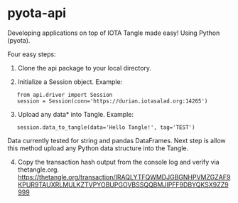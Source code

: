 # pyota-api
 Developing applications on top of IOTA Tangle made easy! Using Python (pyota).

Four easy steps:

1) Clone the api package to your local directory.


2) Initialize a Session object. Example:
```
   from api.driver import Session
   session = Session(conn='https://durian.iotasalad.org:14265')
```


3) Upload any data* into Tangle. Example:
```
   session.data_to_tangle(data='Hello Tangle!', tag='TEST')
```
Data currently tested for string and pandas DataFrames. Next step is allow this method upload any Python data structure into the Tangle. 


4) Copy the transaction hash output from the console log and verify via thetangle.org.
   https://thetangle.org/transaction/IRAQLYTFQWMDJGBGNHPVMZGZAF9KPUR9TAUXRLMULKZTVPYOBUPGOVBSSQQBMJIPFF9DBYQKSX9ZZ9999
